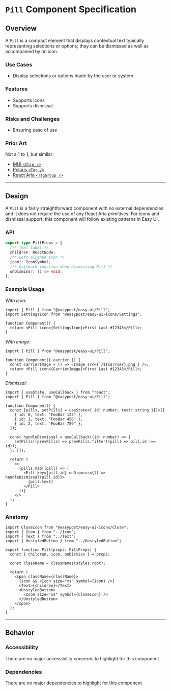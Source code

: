 # `Pill` Component Specification

## Overview

A `Pill` is a compact element that displays contextual text typically representing selections or options; they can be dismissed as well as accompanied by an icon.

### Use Cases

- Display selections or options made by the user or system

### Features

- Supports icons
- Supports dismissal

### Risks and Challenges

- Ensuring ease of use

### Prior Art

Not a 1 to 1, but similar:

- [MUI `<Chip />`](https://mui.com/material-ui/react-chip/)
- [Polaris `<Tag />`](https://polaris.shopify.com/components/selection-and-input/tag?example=tag-removable)
- [React Aria `<TagGroup />`](https://react-spectrum.adobe.com/react-aria/TagGroup.html)

---

## Design

A `Pill` is a fairly straightforward component with no external dependencies and it does not require the use of any React Aria primitives. For icons and dismissal support, this component will follow existing patterns in Easy UI.

### API

```ts
export type PillProps = {
  /** Text label */
  children: ReactNode;
  /** Left aligned icon */
  icon?: IconSymbol;
  /** Callback function when dismissing Pill */
  onDismiss?: () => void;
};
```

### Example Usage

_With icon:_

```tsx
import { Pill } from "@easypost/easy-ui/Pill";
import SettingsIcon from "@easypost/easy-ui-icons/Settings";

function Component() {
  return <Pill icon={SettingsIcon}>First Last #12345</Pill>;
}
```

_With image:_

```tsx
import { Pill } from "@easypost/easy-ui/Pill";

function Component({ carrier }) {
  const CarrierImage = () => <Image src={`/${carrier}.png`} />;
  return <Pill icon={CarrierImage}>First Last #12345</Pill>;
}
```

_Dismissal:_

```tsx
import { useState, useCallback } from "react";
import { Pill } from "@easypost/easy-ui/Pill";

function Component() {
  const [pills, setPills] = useState<{ id: number; text: string }[]>([
    { id: 0, text: "FooBar 123" },
    { id: 1, text: "FooBar 456" },
    { id: 2, text: "FooBar 789" },
  ]);

  const handleDismissal = useCallback((id: number) => {
    setPills((prevPills) => prevPills.filter((pill) => pill.id !== id));
  }, []);

  return (
    <>
      {pills.map((pill) => (
        <Pill key={pill.id} onDismiss={() => handleDismissal(pill.id)}>
          {pill.text}
        </Pill>
      ))}
    </>
  );
}
```

### Anatomy

```tsx
import CloseIcon from "@easypost/easy-ui-icons/Close";
import { Icon } from "../Icon";
import { Text } from "../Text";
import { UnstyledButton } from "../UnstyledButton";

export function Pill(props: PillProps) {
  const { children, icon, onDismiss } = props;

  const className = classNames(styles.root);

  return (
    <span className={className}>
      {icon && <Icon size="xs" symbol={icon} />}
      <Text>{children}</Text>
      <UnstyledButton>
        <Icon size="xs" symbol={CloseIcon} />
      </UnstyledButton>
    </span>
  );
}
```

---

## Behavior

### Accessibility

There are no major accessibility concerns to highlight for this component

### Dependencies

There are no major dependencies to highlight for this component

